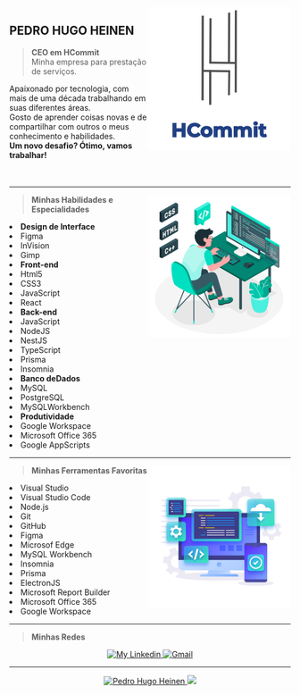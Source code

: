 <img src="https://github.com/PedroHugoHeinen/PedroHugoHeinen/blob/2306ed71b1c23231c9b3414d7f852bc51132ec23/HCommit%20-%20GitHub.png" min-width="256px" max-width="256px" width="256px" align="right" alt="HCommit" href="https://pedrohugoheinen.github.io/pedrohugoheinen/">

## **PEDRO HUGO HEINEN** <br>

> <strong>CEO em HCommit</strong> <br>
Minha empresa para prestação de serviços.

Apaixonado por tecnologia, com mais de uma década trabalhando em suas diferentes áreas. <br>
Gosto de aprender coisas novas e de compartilhar com outros o meus conhecimento e habilidades. <br>
<strong>Um novo desafio? Ótimo, vamos trabalhar!</strong> <br><br><br>

----

<img src="https://github.com/PedroHugoHeinen/PedroHugoHeinen/blob/b95395d2ca31e55a872188992f4c74e185c658d8/Devs.jpg" min-width="256px" max-width="256px" width="256px" align="right" alt="Devs">

> <strong>Minhas Habilidades e Especialidades</strong><br>
<li><strong>Design de Interface</strong></li>
<li>Figma</li>
<li>InVision</li>
<li>Gimp</li>

<li><strong>Front-end</strong></li>
<li>Html5</li>
<li>CSS3</li>
<li>JavaScript</li>
<li>React</li>

<li><strong>Back-end</strong></li>
<li>JavaScript</li>
<li>NodeJS</li>
<li>NestJS</li>
<li>TypeScript</li>
<li>Prisma</li>
<li>Insomnia</li>

<li><strong>Banco deDados</strong></li>
<li>MySQL</li> 
<li>PostgreSQL</li>
<li>MySQLWorkbench</li> 

<li><strong>Produtividade</strong></li>
<li>Google Workspace</li>
<li>Microsoft Office 365</li>
<li>Google AppScripts</li>
</p>

----

<img src="https://github.com/PedroHugoHeinen/PedroHugoHeinen/blob/537366063df641b68d82bd8bcfa701388210d151/DevTools.jpg" min-width="256px" max-width="256px" width="256px" align="right" alt="HCommit">

> <strong>Minhas Ferramentas Favoritas</strong>
  <li>Visual Studio</li>
  <li>Visual Studio Code</li>
  <li>Node.js</li>
  <li>Git</li>
  <li>GitHub</li>
  <li>Figma</li>
  <li>Microsof Edge</li>
  <li>MySQL Workbench</li>
  <li>Insomnia</li>
  <li>Prisma</li>
  <li>ElectronJS</li>
  <li>Microsoft Report Builder</li>
  <li>Microsoft Office 365</li>
  <li>Google Workspace</li>
</p>

----

> <strong>Minhas Redes</strong>
<p align="center">
    <a href="https://www.linkedin.com/in/pedrohugoheinen/">
        <img alt="My Linkedin" src="https://img.shields.io/static/v1?style=for-the-badge&logo=linkedin&label=LinkedIn&message=pedrohugoheinen&color=214083">
    </a>
    <a href="mailto:pedro.hugo.heinen@gmail.com">
        <img alt="Gmail" src="https://img.shields.io/static/v1?style=for-the-badge&logo=gmail&label=Gmail&message=pedro.hugo.heinen@gmail.com&color=214083">
    </a>
</p>

----

<p align="center">
  <a href="https://github.com/PedroHugoHeinen/">
    <img height="180em" alt="Pedro Hugo Heinen" src="https://github-readme-stats.vercel.app/api?username=PedroHugoHeinen&show_icons=true&bg_color=DEG,555555,214083&theme=react" style="max-width:100%;">
    <img height="180em" src="https://github-readme-stats.vercel.app/api/top-langs/?username=PedroHugoHeinen&layout=compact&theme=react&line_height=27&bg_color=DEG,555555,214083" style="max-width:100%;">
  </a>
</p>
